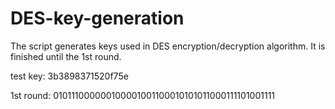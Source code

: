 # DES-key-generation

The script generates keys used in DES encryption/decryption algorithm.
It is finished until the 1st round.

test key: 3b3898371520f75e

1st round: 010111000000100001001100010101011000111101001111
